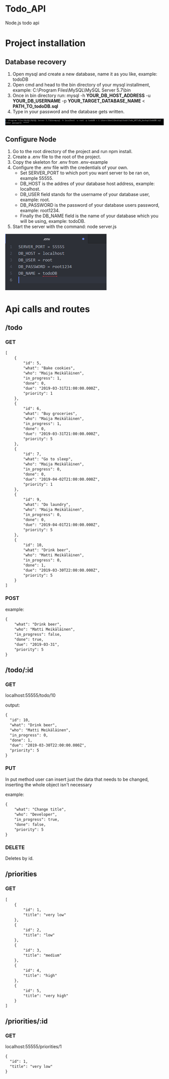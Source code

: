 # Todo_API
Node.js todo api
# Project installation
## Database recovery
1. Open mysql and create a new database, name it as you like, example: todoDB
2. Open cmd and head to the bin directory of your mysql installment, example: C:\Program Files\MySQL\MySQL Server 5.7\bin
3. Once in bin directory run: mysql -h **YOUR_DB_HOST_ADDRESS** -u **YOUR_DB_USERNAME** -p **YOUR_TARGET_DATABASE_NAME** < **PATH_TO_todoDB.sql**
4. Type in your password and the database gets written.
<img src="pictures/restore.PNG" alt="windows cmd restore db">

## Configure Node
1. Go to the root directory of the project and run npm install.
2. Create a .env file to the root of the project.
3. Copy the skeleton for .env from .env-example
4. Configure the .env file with the credentials of your own.
    * Set SERVER_PORT to which port you want server to be ran on, example 55555.
    * DB_HOST is the addres of your database host address, example: localhost.
    * DB_USER field stands for the username of your database user, example: root.
    * DB_PASSWORD is the password of your database users password, example: root1234.
    * Finally the DB_NAME field is the name of your database which you will be using, example: todoDB.
5. Start the server with the command: node server.js
<img src='pictures/env.PNG' alt="env fields in editor">

# Api calls and routes

## /todo

### GET
    [
        {
            "id": 5,
            "what": "Bake cookies",
            "who": "Maija Meikäläinen",
            "in_progress": 1,
            "done": 0,
            "due": "2019-03-31T21:00:00.000Z",
            "priority": 1
        },
        {
            "id": 6,
            "what": "Buy groceries",
            "who": "Maija Meikäläinen",
            "in_progress": 1,
            "done": 0,
            "due": "2019-03-31T21:00:00.000Z",
            "priority": 5
        },
        {
            "id": 7,
            "what": "Go to sleep",
            "who": "Maija Meikäläinen",
            "in_progress": 0,
            "done": 0,
            "due": "2019-04-02T21:00:00.000Z",
            "priority": 1
        },
        {
            "id": 9,
            "what": "Do laundry",
            "who": "Maija Meikäläinen",
            "in_progress": 0,
            "done": 0,
            "due": "2019-04-01T21:00:00.000Z",
            "priority": 5
        },
        {
            "id": 10,
            "what": "Drink beer",
            "who": "Matti Meikäläinen",
            "in_progress": 0,
            "done": 1,
            "due": "2019-03-30T22:00:00.000Z",
            "priority": 5
        }
    ]

### POST

example:

    {
        "what": "Drink beer",
        "who": "Matti Meikäläinen",
        "in_progress": false,
        "done": true,
        "due": "2019-03-31",
        "priority": 5
    }

## /todo/:id

### GET
localhost:55555/todo/10

output:

    {
      "id": 10,
      "what": "Drink beer",
      "who": "Matti Meikäläinen",
      "in_progress": 0,
      "done": 1,
      "due": "2019-03-30T22:00:00.000Z",
      "priority": 5
    }

### PUT
In put method user can insert just the data that needs to be changed, inserting the whole object isn't necessary

example:

    {
        "what": "Change title",
        "who": "Developer",
        "in_progress": true,
        "done": false,
        "priority": 5
    }


### DELETE
Deletes by id.

## /priorities
### GET
    [
        {
            "id": 1,
            "title": "very low"
        },
        {
            "id": 2,
            "title": "low"
        },
        {
            "id": 3,
            "title": "medium"
        },
        {
            "id": 4,
            "title": "high"
        },
        {
            "id": 5,
            "title": "very high"
        }
    ]

## /priorities/:id
### GET
localhost:55555/priorities/1

    {
      "id": 1,
      "title": "very low"
    }
